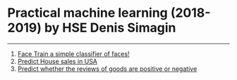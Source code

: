 # Practical machine learning (2018-2019) by HSE Denis Simagin
---
1. [Face Train a simple classifier of faces!](https://www.kaggle.com/c/p1-faces-2019)
2. [Predict House sales in USA](https://www.kaggle.com/c/house-pricing-2019)
3. [Predict whether the reviews of goods are positive or negative](https://www.kaggle.com/c/sentiment-analysis-2019)
